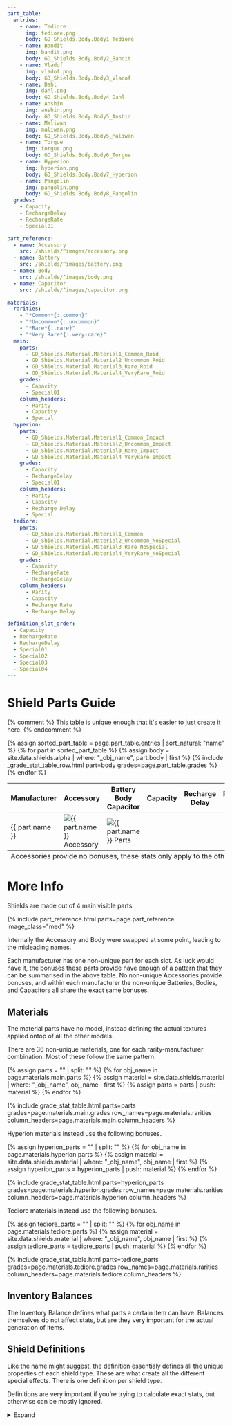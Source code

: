 ```yaml
---
part_table:
  entries:
    - name: Tediore
      img: tediore.png
      body: GD_Shields.Body.Body1_Tediore
    - name: Bandit
      img: bandit.png
      body: GD_Shields.Body.Body2_Bandit
    - name: Vladof
      img: vladof.png
      body: GD_Shields.Body.Body3_Vladof
    - name: Dahl
      img: dahl.png
      body: GD_Shields.Body.Body4_Dahl
    - name: Anshin
      img: anshin.png
      body: GD_Shields.Body.Body5_Anshin
    - name: Maliwan
      img: maliwan.png
      body: GD_Shields.Body.Body5_Maliwan
    - name: Torgue
      img: torgue.png
      body: GD_Shields.Body.Body6_Torgue
    - name: Hyperion
      img: hyperion.png
      body: GD_Shields.Body.Body7_Hyperion
    - name: Pangolin
      img: pangolin.png
      body: GD_Shields.Body.Body8_Pangolin
  grades:
    - Capacity
    - RechargeDelay
    - RechargeRate
    - Special01

part_reference:
  - name: Accessory
    src: /shields/^images/accessory.png
  - name: Battery
    src: /shields/^images/battery.png
  - name: Body
    src: /shields/^images/body.png
  - name: Capacitor
    src: /shields/^images/capacitor.png

materials:
  rarities:
    - "*Common*{:.common}"
    - "*Uncommon*{:.uncommon}"
    - "*Rare*{:.rare}"
    - "*Very Rare*{:.very-rare}"
  main:
    parts:
      - GD_Shields.Material.Material1_Common_Roid
      - GD_Shields.Material.Material2_Uncommon_Roid
      - GD_Shields.Material.Material3_Rare_Roid
      - GD_Shields.Material.Material4_VeryRare_Roid
    grades:
      - Capacity
      - Special01
    column_headers:
      - Rarity
      - Capacity
      - Special
  hyperion:
    parts:
      - GD_Shields.Material.Material1_Common_Impact
      - GD_Shields.Material.Material2_Uncommon_Impact
      - GD_Shields.Material.Material3_Rare_Impact
      - GD_Shields.Material.Material4_VeryRare_Impact
    grades:
      - Capacity
      - RechargeDelay
      - Special01
    column_headers:
      - Rarity
      - Capacity
      - Recharge Delay
      - Special
  tediore:
    parts:
      - GD_Shields.Material.Material1_Common
      - GD_Shields.Material.Material2_Uncommon_NoSpecial
      - GD_Shields.Material.Material3_Rare_NoSpecial
      - GD_Shields.Material.Material4_VeryRare_NoSpecial
    grades:
      - Capacity
      - RechargeRate
      - RechargeDelay
    column_headers:
      - Rarity
      - Capacity
      - Recharge Rate
      - Recharge Delay

definition_slot_order:
  - Capacity
  - RechargeRate
  - RechargeDelay
  - Special01
  - Special02
  - Special03
  - Special04
---
```

# Shield Parts Guide

<style>
    #part-table tr td:nth-child(n+4) {
        font-size: 1.4em;
    }
</style>
{% comment %}
This table is unique enough that it's easier to just create it here.
{% endcomment %}
<table id="part-table" class="border"><thead><tr>
    <th>Manufacturer</th>
    <th>Accessory</th><th>Battery <br> Body <br> Capacitor</th>
    <th>Capacity</th><th>Recharge Delay</th><th>Recharge Rate</th><th>Special</th>
</tr></thead><tbody>
    {% assign sorted_part_table = page.part_table.entries | sort_natural: "name" %}
    {% for part in sorted_part_table %}
        <tr>
            <td>{{ part.name }}</td>
            <td><img class="small" src="/shields/^images/accessories/{{ part.img }}" alt="{{ part.name }} Accessory"></td>
            <td><img class="small" src="/shields/^images/parts/{{ part.img }}" alt="{{ part.name }} Parts"></td>
            {% assign body = site.data.shields.alpha | where: "_obj_name", part.body | first %}
            {% include _grade_stat_table_row.html part=body grades=page.part_table.grades %}
        </tr>
    {% endfor %}
</tbody><tfoot><tr>
    <td class="footnotes" colspan="7">
        Accessories provide no bonuses, these stats only apply to the other parts.
    </td>
</tr></tfoot></table>

# More Info
Shields are made out of 4 main visible parts.

{% include part_reference.html parts=page.part_reference image_class="med" %}

Internally the Accessory and Body were swapped at some point, leading to the misleading names.

Each manufacturer has one non-unique part for each slot. As luck would have it, the bonuses these
parts provide have enough of a pattern that they can be summarised in the above table. No non-unique
Accessories provide bonuses, and within each manufacturer the non-unique Batteries, Bodies, and
Capacitors all share the exact same bonuses.

## Materials
The material parts have no model, instead defining the actual textures applied ontop of all the
other models.

There are 36 non-unique materials, one for each rarity-manufacturer combination. Most of these
follow the same pattern.

{% assign parts = "" | split: "" %}
{% for obj_name in page.materials.main.parts %}
    {% assign material = site.data.shields.material | where: "_obj_name", obj_name | first %}
    {% assign parts = parts | push: material %}
{% endfor %}

{% include grade_stat_table.html
    parts=parts
    grades=page.materials.main.grades
    row_names=page.materials.rarities
    column_headers=page.materials.main.column_headers
%}

Hyperion materials instead use the following bonuses.

{% assign hyperion_parts = "" | split: "" %}
{% for obj_name in page.materials.hyperion.parts %}
    {% assign material = site.data.shields.material | where: "_obj_name", obj_name | first %}
    {% assign hyperion_parts = hyperion_parts | push: material %}
{% endfor %}

{% include grade_stat_table.html
    parts=hyperion_parts
    grades=page.materials.hyperion.grades
    row_names=page.materials.rarities
    column_headers=page.materials.hyperion.column_headers
%}

Tediore materials instead use the following bonuses.

{% assign tediore_parts = "" | split: "" %}
{% for obj_name in page.materials.tediore.parts %}
    {% assign material = site.data.shields.material | where: "_obj_name", obj_name | first %}
    {% assign tediore_parts = tediore_parts | push: material %}
{% endfor %}

{% include grade_stat_table.html
    parts=tediore_parts
    grades=page.materials.tediore.grades
    row_names=page.materials.rarities
    column_headers=page.materials.tediore.column_headers
%}

## Inventory Balances
The Inventory Balance defines what parts a certain item can have. Balances themselves do not affect
stats, but are they very important for the actual generation of items.

## Shield Definitions
Like the name might suggest, the definition essentialy defines all the unique properties of each
shield type. These are what create all the different special effects. There is one definition per
shield type.

Definitions are very important if you’re trying to calculate exact stats, but otherwise can be
mostly ignored.

<details markdown="1">
<summary>Expand</summary>

To start with, they define the base values for all stats stored on the grenade. Unlike with
weapons, this is simply done using regular *pre-add*{:.pre-add} bonuses, so see the
[full parts reference](/shields/all_parts/#definitions) for details.

They also define all grade bonuses, and how exactly they get converted into standard bonuses. This
is especially important as shields make great use of generic special slots, which map into whatever
effect the shield type actually has. There are actually 4 special slots, so far this page has
simplified them all into one. Most parts (including all non-uniques) boost Special 01 and 02
equally, and don't touch 03 and 04. Again, see the [full parts reference](/shields/all_parts/) for
exceptions.

<style>
    #grades {
        overflow-x: scroll;
    }
</style>
<div id="grades">
<table class="border"><thead>
  <tr>
    <th rowspan="2"></th>
    <th rowspan="2">Capacity</th>
    <th rowspan="2">Recharge Delay</th>
    <th rowspan="2">Recharge Rate</th>
    <th colspan="4">Special</th>
  </tr><tr>
    <th>01</th>
    <th>02</th>
    <th>03</th>
    <th>04</th>
  </tr>
</thead><tbody>

{% assign non_unique_definitions = site.data.shields.meta.definitions
                                   | where: "unique", false
                                   | sort_natural: "name" %}
{% assign unique_definitions = site.data.shields.meta.definitions
                               | where: "unique", true
                               | sort_natural: "name" %}
{% assign ordered_definitions = non_unique_definitions | concat: unique_definitions %}
{% for definition in ordered_definitions %}
    <tr>
        <td>{{ definition.name }}</td>
            {% for slot in page.definition_slot_order %}
                {% assign grade_stats = definition.grades | where: "slot", slot | first %}
                {% unless grade_stats %}
                    <td>-</td>
                    {% continue %}
                {% endunless %}

                {% assign attr = site.data.attributes
                                 | where: "obj", grade_stats.attribute
                                 | first %}
                {% if attr %}
                    {% assign attr_name = attr.name %}
                {% else %}
                    {% assign attr_name = '<span style="color: blue">'
                                          | append: grade_stats.attribute
                                          | append: "</span>" %}
                {% endif %}
                {% if grade_stats.constraint %}
                    {% assign attr_name = attr_name
                                          | append: " ("
                                          | append: grade_stats.constraint
                                          | append: ")" %}
                {% endif %}

                <td>
                    <span class="{{ grade_stats.type }} per-grade">
                        {% include grade.html grade_stats=grade_stats %}
                    </span>
                    {%- if forloop.index > 3 -%}
                        <br>{{ attr_name | markdownify | remove: "<p>" | remove: "</p>" }}
                    {%- endif -%}
                </td>
            {% endfor %}
    </tr>
{% endfor %}

</tbody></table>
</div>

</details>
